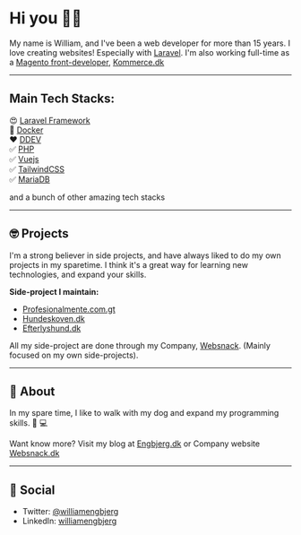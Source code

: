 # Hi you 👋🏼

My name is William, and I've been a web developer for more than 15 years. I love creating websites! Especially with [Laravel](https://github.com/laravel). I'm also working full-time as a [Magento front-developer](https://github.com/magento), [Kommerce.dk](http://kommerce.dk/)

___

## Main Tech Stacks: 

😍 [Laravel Framework](https://github.com/laravel) <br>
🐳 [Docker](https://github.com/docker) <br>
❤️ [DDEV](https://www.ddev.com/) <br>
✅ [PHP](https://github.com/topics/php) <br>
✅ [Vuejs](https://github.com/vuejs) <br>
✅ [TailwindCSS](https://github.com/tailwindcss) <br>
✅ [MariaDB](https://github.com/mariadb) <br>

and a bunch of other amazing tech stacks

___

## 🤓 Projects 

I'm a strong believer in side projects, and have always liked to do my own projects in my sparetime. I think it's a great way for learning new technologies, and expand your skills.

**Side-project I maintain:**
- [Profesionalmente.com.gt](https://profesionalmente.com.gt)
- [Hundeskoven.dk](https://hundeskoven.dk) 
- [Efterlyshund.dk](https://efterlyshund.dk) 

All my side-project are done through my Company, [Websnack](https://github.com/websnack-dk). (Mainly focused on my own side-projects).

___

## 🥷 About

In my spare time, I like to walk with my dog and expand my programming skills. 🐶 💻

Want know more? Visit my blog at [Engbjerg.dk](https://engbjerg.dk) or Company website [Websnack.dk](https://websnack.dk)

___

## 🍺 Social

- Twitter: [@williamengbjerg](https://twitter.com/williamengbjerg)
- LinkedIn: [williamengbjerg](https://www.linkedin.com/in/williamengbjerg/)
